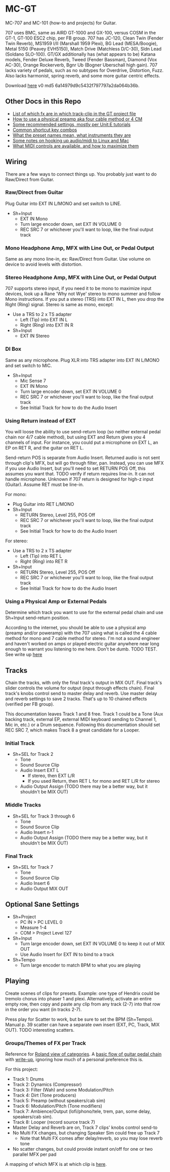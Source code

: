 # MC-GT
MC-707 and MC-101 (how-to and projects) for Guitar.

707 uses BMC, same as AIRD GT-1000 and GX-100, versus COSM in the GT-1, GT-100 
ESC2 chip, per FB group.
707 has JC-120, Clean Twin (Fender Twin Reverb), MS1959 I/II (Marshall 1959 
Plexi), BG Lead (MESA/Boogie), Metal 5150 (Peavey EVH5150), Match Drive 
(Matchless D/C-30), Sldn Lead (Soldano SLO-100).
GT/GX additionally has (what appears to be) Katana models, Fender Deluxe Reverb, 
Tweed (Fender Bassman), Diamond (Vox AC-30), Orange Rockerverb, Bgnr Ub (Bogner 
Uberschall high gain).
707 lacks variety of pedals, such as no subtypes for Overdrive, Distortion, 
Fuzz. Also lacks harmonist, spring reverb, and some more guitar centric effects.

Download [here](https://drive.google.com/file/d/1mEYfxMzKl6clu3RVLRFRe4MgGoXVuBfW/view?usp=sharing) v0 md5 6a14979d9c5432f797797a2da064b36b.

## Other Docs in this Repo
* [List of which fx are in which track-clip in the GT project file](ClipMap.md)
* [How to use a physical preamp aka four cable method or 4 CM](PhysicalAmpCab.md)
* [Some recommended settings, mostly per Unit:E tutorials](SaneSettings.md)
* [Common shortcut key combos](Shortcuts.md)
* [What the preset names mean, what instruments they are](Sounds.md)
* [Some notes on hooking up audio/midi to Linux and Mac](USB.md)
* [What MIDI controls are available, and how to maximize them](MIDI-Ctrl.md)

## Wiring
There are a few ways to connect things up.
You probably just want to do Raw/Direct from Guitar.


### Raw/Direct from Guitar
Plug Guitar into EXT IN L/MONO and set switch to LINE.
* Sh+Input
	* EXT IN Mono
	* Turn large encoder down, set EXT IN VOLUME 0
	* REC SRC 7 or whichever you'll want to loop, like the final output track


### Mono Headphone Amp, MFX with Line Out, or Pedal Output
Same as any mono line-in, ex: Raw/Direct from Guitar.
Use volume on device to avoid levels with distortion.


### Stereo Headphone Amp, MFX with Line Out, or Pedal Output
707 supports stereo input, if you need it to be mono to maximize input devices, 
look up a Rane 'Why not Wye' stereo to mono summer and follow Mono instructions.
If you put a stereo (TRS) into EXT IN L, then you drop the Right (Ring) signal.
Stereo is same as mono, except:
* Use a TRS to 2 x TS adapter
	* Left (Tip) into EXT IN L
	* Right (Ring) into EXT IN R
* Sh+Input
	* EXT IN Stereo


### DI Box
Same as any microphone.
Plug XLR into TRS adapter into EXT IN L/MONO and set switch to MIC.
* Sh+Input
	* Mic Sense 7
	* EXT IN Mono
	* Turn large encoder down, set EXT IN VOLUME 0
	* REC SRC 7 or whichever you'll want to loop, like the final output track
	* See Initial Track for how to do the Audio Insert


### Using Return instead of EXT
You will loose the ability to use send-return loop (so neither external pedal 
chain nor 4/7 cable method), but using EXT and Return gives you 4 channels of 
input. For instance, you could put a microphone on EXT L, an EP on RET R, and 
the guitar on RET L.

Send-return POS is separate from Audio Insert.
Returned audio is not sent through clip's MFX, but will go through filter, pan.
Instead, you can use MFX if you use Audio Insert, but you'll need to set RETURN 
POS Off, this assumes you want that.
TODO verify if return requires line-in. It can not handle microphone. Unknown if 
707 return is designed for high-z input (Guitar). Assume RET must be line-in.

For mono:
* Plug Guitar into RET L/MONO
* Sh+Input
	* RETURN Stereo, Level 255, POS Off
	* REC SRC 7 or whichever you'll want to loop, like the final output track
	* See Initial Track for how to do the Audio Insert

For stereo:
* Use a TRS to 2 x TS adapter
	* Left (Tip) into RET L
	* Right (Ring) into RET R
* Sh+Input
	* RETURN Stereo, Level 255, POS Off
	* REC SRC 7 or whichever you'll want to loop, like the final output track
	* See Initial Track for how to do the Audio Insert


### Using a Physical Amp or External Pedals
Determine which track you want to use for the external pedal chain and use 
Sh+Input send-return position.

According to the internet, you should be able to use a physical amp (preamp 
and/or poweramp) with the 707 using what is called the 4 cable method for mono 
and 7 cable method for stereo.
I'm not a sound engineer and haven't worked on amps or played electric guitar 
anywhere near long enough to warrant you listening to me here. Don't be dumb. 
TODO TEST.
See write up [here](PhysicalAmpCab.md)

## Tracks
Chain the tracks, with only the final track's output in MIX OUT.
Final track's slider controls the volume for output (input through effects chain).
Final track's knobs control send to master delay and reverb.
Use master delay and reverb settings to save 2 tracks.
That's up to 10 chained effects (verified per FB group).

This documentation leaves Track 1 and 8 free.
Track 1 could be a Tone (Aux backing track, external EP, external MIDI keyboard 
sending to Channel 1, Mic in, etc.) or a Drum sequence.
Following this documentation should set REC SRC 7, which makes Track 8 a great 
candidate for a Looper.


### Initial Track
* Sh+SEL for Track 2
	* Tone
	* Sound Source Clip
	* Audio Insert EXT L
		* If stereo, then EXT L/R
		* If you used Return, then RET L for mono and RET L/R for stereo
	* Audio Output Assign (TODO there may be a better way, but it shouldn't be MIX OUT)


### Middle Tracks
* Sh+SEL for Track 3 through 6
	* Tone
	* Sound Source Clip
	* Audio Insert n-1
	* Audio Output Assign (TODO there may be a better way, but it shouldn't be MIX OUT)


### Final Track
* Sh+SEL for Track 7
	* Tone
	* Sound Source Clip
	* Audio Insert 6
	* Audio Output MIX OUT


## Optional Sane Settings
* Sh+Project
	* PC IN > PC LEVEL 0
	* Measure 1-4
	* COM > Project Level 127
* Sh+Input
	* Turn large encoder down, set EXT IN VOLUME 0 to keep it out of MIX OUT
	* Use Audio Insert for EXT IN to bind to a track
* Sh+Tempo
	* Turn large encoder to match BPM to what you are playing


## Playing
Create scenes of clips for presets.
Example: one type of Hendrix could be tremolo chorus into phaser 1 and plexi.
Alternatively, activate an entire empty row, then copy and paste any clip from 
any track (2-7) into that row in the order you want (in tracks 2-7).

Press play for Scatter to work, but be sure to set the BPM (Sh+Tempo).
Manual p. 39 scatter can have a separate own insert (EXT, PC, Track, MIX OUT).
TODO interesting scatters.

### Groups/Themes of FX per Track
Reference for [Roland view of categories](https://static.roland.com/manuals/SPD-SX_PRO_reference_v102/eng/30557213.html).
A [basic flow of guitar pedal chain](https://rolandcorp.com.au/blog/wp-content/uploads/elementor/thumbs/effects_chain-op5h7sbk8o9o0jmqhetslzqi7csgw6ascnpa8lczmg.png) with [write-up](https://rolandcorp.com.au/blog/order-effects-chain-simple-guide), ignoring how much of a personal preference this is.

For this project:
* Track 1: Drums
* Track 2: Dynamics (Compressor)
* Track 3: Filter (Wah) and some Modulation/Pitch
* Track 4: Dirt (Tone producers)
* Track 5: Preamp (without speakers/cab sim)
* Track 6: Modulation/Pitch (Tone modifiers)
* Track 7: Ambience/Output (lofi/phono/tele, trem, pan, some delay, speakers/cab 
sim).
* Track 8: Looper (record source track 7)
* Master Delay and Reverb are on, Track 7 clips' knobs control send-to
* No Multi FX changes, but changing Speaker Sim could free up Track 7
	* Note that Multi FX comes after delay/reverb, so you may lose reverb tone
* No scatter changes, but could provide instant on/off for one or two parallel 
MFX per pad

A mapping of which MFX is at which clip is [here](ClipMap.md).
